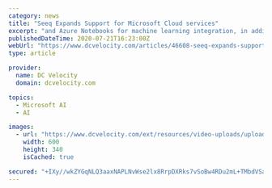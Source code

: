 ```yaml
---
category: news
title: "Seeq Expands Support for Microsoft Cloud services"
excerpt: "and Azure Notebooks for machine learning integration, in addition to on premise support for Windows Server, Active Directory, and SQL Server. Seeq is now adding connectivity to Azure Data Explorer, the latest release of Time Series Insights, and Power ..."
publishedDateTime: 2020-07-21T16:23:00Z
webUrl: "https://www.dcvelocity.com/articles/46608-seeq-expands-support-for-microsoft-cloud-services"
type: article

provider:
  name: DC Velocity
  domain: dcvelocity.com

topics:
  - Microsoft AI
  - AI

images:
  - url: "https://www.dcvelocity.com/ext/resources/video-uploads/uploaded-thumbnails/b87fa579-6462-49de-9bc1-ddd365f6a7ee.jpg?crop=true&height=430&t=1596546244&width=640"
    width: 600
    height: 340
    isCached: true

secured: "+IXy//wkZYGqNLQ3aaxNAPLNvWse2lx8RrpDXRks7vSoBw4RDu2mL+TMbdVSaUfoBTpm/3nqh97sCqb0NXDkUlwJFICyBcnpb+2Y3wznXHp7Ezc3gLMtlkodIjyX/EghMHi2a/ciqbbqDtHRjs80A4njp7uLnzg+OgDlmshgnNNxVKECok+BUIx2Ed7XscRt/MKrznXDRT+j/YG2yXDjlg+olp+dsGsnFrT/Ra9Dtpwq3SPAb9TiS0FC9o87XA9ZyJvvBi1MEgdrEXLVhQR0MA1sxSs9DgTJV/HOXZWKAhwMejy3B9KY3LDsPXKDwu7N/OxMkGmlLscVyirJyqL3MA==;sh6i3i/pWIfIOH3FMUrDyA=="
---
```


